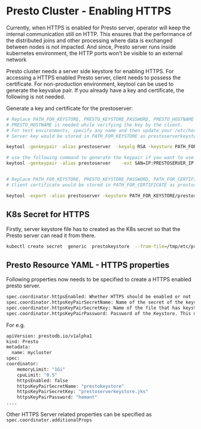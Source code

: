 # Presto Cluster - Enabling HTTPS 

Currently, when HTTPS is enabled for Presto server, operator will keep the internal communication still on HTTP. This ensures that the performance of the distributed joins and other processing where data is exchanged between nodes is not impacted. And since, Presto server runs inside kubernetes environment, the HTTP ports won't be visible to an external network

Presto cluster needs a server side keystore for enabling HTTPS. For accessing a HTTPS enabled Presto server, client needs to possess the certificate. For non-production environment, keytool can be used to generate the keyvalue pair. If you already have a key and certificate, the following is not needed. 

Generate a key and certificate for the prestoserver:
```bash 
# Replace PATH_FOR_KEYSTORE, PRESTO_KEYSTORE_PASSWORD, PRESTO_HOSTNAME in the command below
# PRESTO_HOSTNAME is needed while verifying the key by the client. 
# For test environments, specify any name and then update your /etc/hosts with this name pointing to presto server
# Server key would be stored in PATH_FOR_KEYSTORE as prestoserverkeystore.jks

keytool -genkeypair -alias prestoserver  -keyalg RSA -keystore PATH_FOR_KEYSTORE/prestoserverkeystore.jks  -storepass PRESTO_KEYSTORE_PASSWORD  -dname "CN=PRESTO_HOSTNAME"

# use the following command to generate the keypair if you want to use IP 
keytool -genkeypair -alias prestoserver    -ext SAN=IP:PRESTOSERVER_IP  -keyalg RSA -keystore PATH_FOR_KEYSTORE/prestoserverkeystore.jks   -storepass PRESTO_KEYSTORE_PASSWORD 


# Replace PATH_FOR_KEYSTORE, PRESTO_KEYSTORE_PASSWORD, PATH_FOR_CERTIFICATE in the command below
# Client certificate would be stored in PATH_FOR_CERTIFICATE as prestoserver_clientcertificate.jks

keytool -export -alias prestoserver -keystore PATH_FOR_KEYSTORE/prestoserverkeystore.jks  -storepass PRESTO_KEYSTORE_PASSWORD -rfc -file PATH_FOR_CERTIFICATE/prestoserver_clientcertificate.jks
```

## K8s Secret for HTTPS 

Firstly, server keystore file has to created as the K8s secret so that the Presto server can read it from there. 

```bash
kubectl create secret  generic  prestokeystore  --from-file=/tmp/etc/prestoserverkeystore.jks
```

## Presto Resource YAML - HTTPS properties 

Following properties now needs to be specified to create a HTTPS enabled presto server. 

```bash
spec.coordinator.httpsEnabled: Whether HTTPS should be enabled or not
spec.coordinator.httpsKeyPairSecretName: Name of the secret of the keystore file
spec.coordinator.httpsKeyPairSecretKey: Name of the file that has keystore in the secret. 
spec.coordinator.httpsKeyPairPassword: Password of the Keystore. This must have beeen specified while creating keystore 
```

For e.g.
```bash 
apiVersion: prestodb.io/v1alpha1
kind: Presto
metadata:
  name: mycluster
spec:
coordinator:
    memoryLimit: "1Gi"
    cpuLimit: "0.5"
    httpsEnabled: false
    httpsKeyPairSecretName: "prestokeystore"
    httpsKeyPairSecretKey: "prestoserverkeystore.jks"
    httpsKeyPairPassword: "hemant"
....
```
Other HTTPS Server related properties can be specified as `spec.coordinator.additionalProps`
